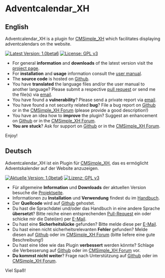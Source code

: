 ﻿Adventcalendar_XH
=================

English
-------

Adventcalendar_XH is a plugin for [CMSimple_XH](http://www.cmsimple-xh.org/) which facilitates displaying adventcalendars on the website.

[![Latest Version: 1.0beta6](https://img.shields.io/badge/Latest%20Version-1.0beta6-red.svg)](https://github.com/cmb69/adventcalendar_xh/releases/tag/1,0beta6)
[![License: GPL v3](https://img.shields.io/badge/License-GPL%20v3-blue.svg)](http://www.gnu.org/licenses/gpl-3.0)

* For general **information** and **downloads** of the latest version visit the [project page](http://3-magi.net/?CMSimple_XH/Adventcalendar_XH).
* For **installation** and **usage** information consult the [user manual](https://htmlpreview.github.io/?https://github.com/cmb69/adventcalendar_xh/blob/master/help/help.htm).
* The **source code** is hosted on [Github](https://github.com/cmb69/adventcalendar_xh).
* You have **translated** the language files and/or the user manual to another language?  Please submit a respective [pull request](https://github.com/cmb69/adventcalendar_xh/compare) or send me the file(s) via [email](mailto:cmbecker69@gmx.de).
* You have found a **vulnerability**?  Please send a private report via [email](mailto:cmbecker69@gmx.de).
* You have found a not security related **bug**?  File a bug report on [Github](https://github.com/cmb69/adventcalendar_xh/issues/new?labels=bug) or in the [CMSimple_XH Forum](https://cmsimpleforum.com/) (please provide a good description!)
* You have an idea how to **improve** the plugin?  Suggest an enhancement on [Github](https://github.com/cmb69/adventcalendar_xh/issues/new?labels=enhancement) or in the [CMSimple_XH Forum](https://cmsimpleforum.com/).
* **You are stuck**?  Ask for support on [Github](https://github.com/cmb69/adventcalendar_xh/issues/new?labels=question) or in the [CMSimple_XH Forum](https://cmsimpleforum.com/).

Enjoy!

Deutsch
-------

Adventcalendar_XH ist ein Plugin für [CMSimple_XH](http://www.cmsimple-xh.org/de/), das es ermöglicht Adventskalender auf der Website anzuzeigen.

[![Aktuelle Version: 1.0beta6](https://img.shields.io/badge/Aktuelle%20Version-1.0beta6-red.svg)](https://github.com/cmb69/adventcalendar_xh/releases/tag/1.0beta6)
[![Lizenz: GPL v3](https://img.shields.io/badge/Lizenz-GPL%20v3-blue.svg)](http://www.gnu.org/licenses/gpl-3.0)

* Für allgemeine **Information** und **Downloads** der aktuellen Version besuche die [Projektseite](http://3-magi.net/de/?CMSimple_XH/Adventcalendar_XH).
* Informationen zu **Installation** und **Verwendung** findest du im [Handbuch](https://htmlpreview.github.io/?https://github.com/cmb69/imgzoom_xh/blob/master/help/help_de.htm).
* Der **Quellcode** wird auf [Github](https://github.com/cmb69/adventcalendar_xh) gehostet.
* Du hast die Sprachdatei und/oder das Handbuch in eine andere Sprache **übersetzt**? Bitte reiche einen entsprechenden [Pull-Request](https://github.com/cmb69/adventcalendar_xh/compare) ein oder schicke mir die Datei(en) per [E-Mail](mailto:cmbecker69@gmx.de).
* Du hast eine **Sicherheitslücke** gefunden? Bitte melde diese per [E-Mail](mailto:cmbecker69@gmx.de).
* Du hast einen nicht sicherheitsrelevanten **Fehler** gefunden? Melde diesen auf [Github](https://github.com/cmb69/adventcalendar_xh/issues/new?labels=bug) oder im [CMSimple_XH Forum](https://cmsimpleforum.com/) (bitte liefere eine gute Beschreibung!)
* Du hast eine Idee wie das Plugin **verbessert** werden könnte? Schlage die Verbesserung auf [Github](https://github.com/cmb69/adventcalendar_xh/issues/new?labels=enhancement) oder im [CMSimple_XH Forum](https://cmsimpleforum.com/) vor.
* **Du kommst nicht weiter**?  Frage nach Unterstützung auf [Github](https://github.com/cmb69/adventcalendar_xh/issues/new?labels=question) oder im [CMSimple_XH Forum](https://cmsimpleforum.com/).

Viel Spaß!

